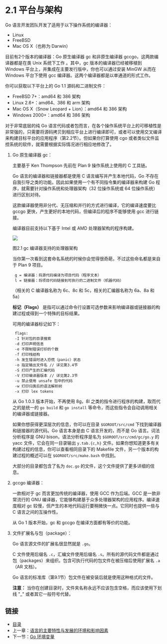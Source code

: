 # 2.1 平台与架构

Go 语言开发团队开发了适用于以下操作系统的编译器：

- Linux
- FreeBSD
- Mac OS X（也称为 Darwin）

目前有2个版本的编译器：Go 原生编译器 gc 和非原生编译器 gccgo，这两款编译器都是在类 Unix 系统下工作 。其中，gc 版本的编译器已经被移植到 Windows 平台上，并集成在主要发行版中，你也可以通过安装 MinGW 从而在 Windows 平台下使用 gcc 编译器。这两个编译器都是以单通道的形式工作。

你可以获取以下平台上的 Go 1.1 源码和二进制文件：

- FreeBSD 7+：amd64 和 386 架构
- Linux 2.6+：amd64、386 和 arm 架构
- Mac OS X（Snow Leopard + Lion）：amd64 和 386 架构
- Windows 2000+：amd64 和 386 架构

对于非常底层的纯 Go 语言代码或者包而言，在各个操作系统平台上的可移植性是非常强的，只需要将源码拷贝到相应平台上进行编译即可，或者可以使用交叉编译来构建目标平台的应用程序（第2.2节）。但如果你打算使用 cgo 或者类似文件监控系统的软件，就需要根据实际情况进行相应地修改了。

1. Go 原生编译器 gc：

	主要基于 Ken Thompson 先前在 Plan 9 操作系统上使用的 C 工具链。

	Go 语言的编译器和链接器都是使用 C 语言编写并产生本地代码，Go 不存在自我引导之类的功能。因此如果使用一个有不同指令集的编译器来构建 Go 程序，就需要针对操作系统和处理器架构（32 位操作系统或 64 位操作系统）进行区别对待。

	这款编译器使用非分代、无压缩和并行的方式进行编译，它的编译速度要比 gccgo 更快，产生更好的本地代码，但编译后的程序不能够使用 gcc 进行链接。

	编译器目前支持以下基于 Intel 或 AMD 处理器架构的程序构建。

	![](images/2.1.gc.jpg?raw=true)

	图2.1 gc 编译器支持的处理器架构

	当你第一次看到这套命名系统的时候你会觉得很奇葩，不过这些命名都是来自于 Plan 9 项目。

		g = 编译器：将源代码编译为项目代码（程序文本）
		l = 链接器：将项目代码链接到可执行的二进制文件（机器代码）

	（相关的 C 编译器名称为 6c、8c 和 5c，相关的汇编器名称为 6a、8a 和 5a）

	**标记（Flags）** 是指可以通过命令行设置可选参数来影响编译器或链接器的构建过程或得到一个特殊的目标结果。

	可用的编译器标记如下：
	
		flags:
		-I 针对包的目录搜索
		-d 打印声明信息
		-e 不限制错误打印的个数
		-f 打印栈结构
		-h 发生错误时进入恐慌（panic）状态
		-o 指定输出文件名 // 详见第3.4节
		-S 打印产生的汇编代码
		-V 打印编译器版本 // 详见第2.3节
		-u 禁止使用 unsafe 包中的代码
		-w 打印归类后的语法解析树
		-x 打印 lex tokens

	从 Go 1.0.3 版本开始，不再使用 8g，8l 之类的指令进行程序的构建，取而代之的是统一的 `go build` 和 `go install` 等命令，而这些指令会自动调用相关的编译器或链接器。
	
	如果你想获得更深层次的信息，你可以在目录 `$GOROOT/src/cmd` 下找到编译器和链接器的源代码。Go 语言本身是由 C 语言开发的，而不是 Go 语言。词法分析程序是 GNU bison，语法分析程序是名为 `$GOROOT/src/cmd/gc/go.y` 的 yacc 文件，它会在同一目录输出 `y.tab.{c,h}` 文件。如果你想知道更多有关构建过程的信息，你可以查看相同目录下的 Makefile 文件，另一个版本的构建过程的概述可以在 `$GOROOT/src/make.bash` 中找到。

	大部分的目录都包含了名为 `doc.go` 的文件，这个文件提供了更多详细的信息。

2. gccgo 编译器：
	
	一款相对于 gc 而言更加传统的编译器，使用 GCC 作为后端。GCC 是一款非常流行的 GNU 编译器，它能够构建基于众多处理器架构的应用程序。编译速度相对 gc 较慢，但产生的本地代码运行要稍微快一点。它同时也提供一些与 C 语言之间的互操作性。

	从 Go 1 版本开始，gc 和 gccgo 在编译方面都有等价的功能。

3. 文件扩展名与包（package）：

	Go 语言源文件的扩展名很显然就是 `.go`。

	C 文件使用后缀名 `.c`，汇编文件使用后缀名 `.s`。所有的源代码文件都是通过包（packages）来组织。包含可执行代码的包文件在被压缩后使用扩展名 `.a`（AR 文档）。

	Go 语言的标准库（第9.1节）包文件在被安装后就是使用这种格式的文件。

	**注意：** 当你在创建目录时，文件夹名称永远不应该包含空格，而应该使用下划线 "_" 或者其它一般符号代替。

## 链接

- [目录](directory.md)
- 上一章：[语言的主要特性与发展的环境和影响因素](01.2.md)
- 下一节：[Go 环境变量](02.2.md)
